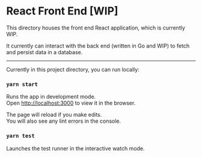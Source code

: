 # **React Front End** [WIP]

This directory houses the front end React application, which is currently WIP.

It currently can interact with the back end (written in Go and WIP) to fetch and persist data in a database.

---

Currently in this project directory, you can run locally:

### `yarn start`

Runs the app in development mode.<br />
Open [http://localhost:3000](http://localhost:3000) to view it in the browser.

The page will reload if you make edits.<br />
You will also see any lint errors in the console.

### `yarn test`

Launches the test runner in the interactive watch mode.<br />

